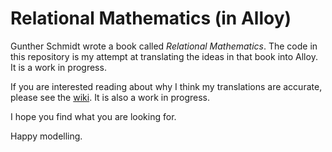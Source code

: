 # Relational Mathematics (in Alloy)

Gunther Schmidt wrote a book called *Relational Mathematics*.  The code in this repository is my attempt at translating the ideas in that book into Alloy.  It is a work in progress.

If you are interested reading about why I think my translations are accurate, please see the [wiki](https://github.com/coreflexive/relmath/wiki).  It is also a work in progress.

I hope you find what you are looking for.

Happy modelling.
